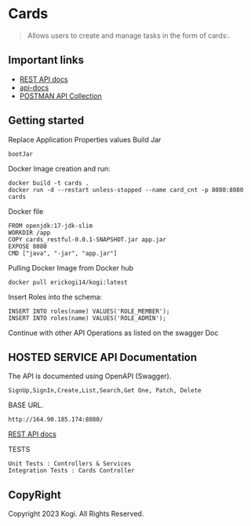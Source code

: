 # Cards
> Allows users to create and manage tasks in the form of cards:.

## Important links

- [REST API docs](http://164.90.185.174:8080/swagger-ui/index.html#/)
- [api-docs](http://164.90.185.174:8080/api-docs)
- [POSTMAN API Collection](https://api.postman.com/collections/12721345-50a53212-73a3-4396-92d7-fd3458453124?access_key=PMAT-01H939M5AH4QYXNGD2RPK5TBPE)

## Getting started

Replace Application Properties values
Build Jar
```
bootJar
```
Docker Image creation and run:

```
docker build -t cards .
docker run -d --restart unless-stopped --name card_cnt -p 8080:8080 cards
```

Docker file

```
FROM openjdk:17-jdk-slim
WORKDIR /app
COPY cards_restful-0.0.1-SNAPSHOT.jar app.jar
EXPOSE 8080
CMD ["java", "-jar", "app.jar"]
```
Pulling Docker Image from Docker hub

```
docker pull erickogi14/kogi:latest
```


Insert Roles into the schema:
```
INSERT INTO roles(name) VALUES('ROLE_MEMBER');
INSERT INTO roles(name) VALUES('ROLE_ADMIN');
```
Continue with other API Operations as listed on the swagger Doc

## HOSTED SERVICE API Documentation

The API is documented using OpenAPI (Swagger).
```
SignUp,SignIn,Create,List,Search,Get One, Patch, Delete
```

BASE URL.
```
http://164.90.185.174:8080/
```

[REST API docs](http://164.90.185.174:8080/swagger-ui/index.html#/)

TESTS
```
Unit Tests : Controllers & Services
Integration Tests : Cards Controller
```

## CopyRight

Copyright 2023 Kogi. All Rights Reserved.

